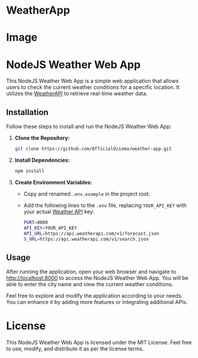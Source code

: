 # WeatherApp

# Image

# NodeJS Weather Web App

This NodeJS Weather Web App is a simple web application that allows users to check the current weather conditions for a specific location. It utilizes the [WeatherAPI](https://www.weatherapi.com/) to retrieve real-time weather data.

## Installation

Follow these steps to install and run the NodeJS Weather Web App:

1. **Clone the Repository:**

    ```bash
    git clone https://github.com/OfficialOzioma/weather-app.git
    ```

2. **Install Dependencies:**

    ```bash
    npm install
    ```

3. **Create Environment Variables:**

    - Copy and renamed `.env.example` in the project root.
    - Add the following lines to the `.env` file, replacing `YOUR_API_KEY` with your actual [Weather API](https://www.weatherapi.com/) key:

        ```bash
        PORT=8000
        API_KEY=YOUR_API_KEY
        API_URL=https://api.weatherapi.com/v1/forecast.json
        S_URL=https://api.weatherapi.com/v1/search.json
        ```

## Usage

After running the application, open your web browser and navigate to [http://localhost:8000](http://localhost:8000) to access the NodeJS Weather Web App. You will be able to enter the city name and view the current weather conditions.

Feel free to explore and modify the application according to your needs. You can enhance it by adding more features or integrating additional APIs.

# License

This NodeJS Weather Web App is licensed under the MIT License. Feel free to use, modify, and distribute it as per the license terms.
